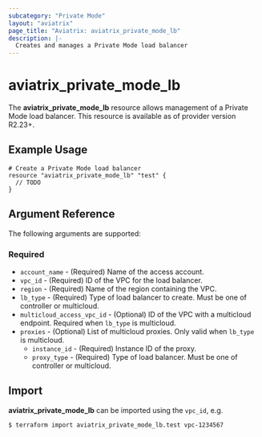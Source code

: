 ```yaml
---
subcategory: "Private Mode"
layout: "aviatrix"
page_title: "Aviatrix: aviatrix_private_mode_lb"
description: |-
  Creates and manages a Private Mode load balancer
---
```


# aviatrix_private_mode_lb

The **aviatrix_private_mode_lb** resource allows management of a Private Mode load balancer. This resource is available as of provider version R2.23+.

## Example Usage

```hcl
# Create a Private Mode load balancer
resource "aviatrix_private_mode_lb" "test" {
  // TODO
}
```


## Argument Reference

The following arguments are supported:

### Required
* `account_name` - (Required) Name of the access account.
* `vpc_id` - (Required) ID of the VPC for the load balancer.
* `region` - (Required) Name of the region containing the VPC.
* `lb_type` - (Required) Type of load balancer to create. Must be one of controller or multicloud.
* `multicloud_access_vpc_id` - (Optional) ID of the VPC with a multicloud endpoint. Required when `lb_type` is multicloud.
* `proxies` - (Optional) List of multicloud proxies. Only valid when `lb_type` is multicloud.
  * `instance_id` - (Required) Instance ID of the proxy.
  * `proxy_type` - (Required) Type of load balancer. Must be one of controller or multicloud.

## Import

**aviatrix_private_mode_lb** can be imported using the `vpc_id`, e.g.

```
$ terraform import aviatrix_private_mode_lb.test vpc-1234567
```
